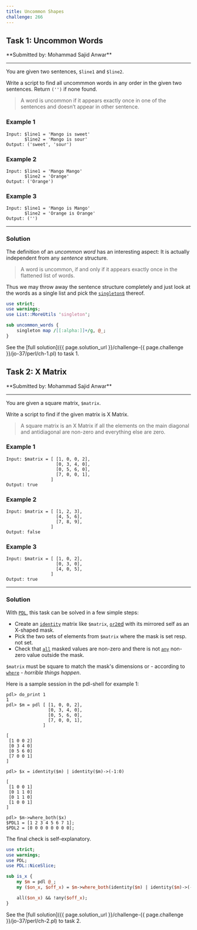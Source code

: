 ```yaml
---
title: Uncommon Shapes
challenge: 266
---
```


<h2 id="task-1">
Task 1: Uncommon Words
</h2>
**Submitted by: Mohammad Sajid Anwar**

---
You are given two sentences, `$line1` and `$line2`.

Write a script to find all uncommmon words in any order in the given two sentences. Return `('')` if none found.

> A word is uncommon if it appears exactly once in one of the sentences and doesn’t appear in other sentence.

### Example 1
```
Input: $line1 = 'Mango is sweet'
       $line2 = 'Mango is sour'
Output: ('sweet', 'sour')
```
### Example 2
```
Input: $line1 = 'Mango Mango'
       $line2 = 'Orange'
Output: ('Orange')
```
### Example 3
```
Input: $line1 = 'Mango is Mango'
       $line2 = 'Orange is Orange'
Output: ('')
```
---
### Solution
The definition of an *uncommon word* has an interesting aspect:
It is actually independent from any *sentence* structure.

> A word is uncommon, if and only if it appears exactly once in the flattened list of words.

Thus we may throw away the sentence structure completely and just look at the words as a single list
and pick the [`singleton`s](https://metacpan.org/pod/List::MoreUtils#singleton-LIST) thereof.

```perl
use strict;
use warnings;
use List::MoreUtils 'singleton';

sub uncommon_words {
    singleton map /[[:alpha:]]+/g, @_;
}
```
See the [full solution]({{ page.solution_url }}/challenge-{{ page.challenge }}/jo-37/perl/ch-1.pl) to task 1.
<h2 id="task-2">
Task 2: X Matrix
</h2>
**Submitted by: Mohammad Sajid Anwar**

---
You are given a square matrix, `$matrix`.

Write a script to find if the given matrix is X Matrix.

> A square matrix is an X Matrix if all the elements on the main diagonal and antidiagonal are non-zero and everything else are zero.

### Example 1
```
Input: $matrix = [ [1, 0, 0, 2],
                   [0, 3, 4, 0],
                   [0, 5, 6, 0],
                   [7, 0, 0, 1],
                 ]
Output: true
```
### Example 2
```
Input: $matrix = [ [1, 2, 3],
                   [4, 5, 6],
                   [7, 8, 9],
                 ]
Output: false
```
### Example 3
```
Input: $matrix = [ [1, 0, 2],
                   [0, 3, 0],
                   [4, 0, 5],
                 ]
Output: true
```
---
### Solution
With [`PDL`](https://metacpan.org/pod/PDL), this task can be solved in a few simple steps:

- Create an [`identity`](https://metacpan.org/pod/PDL::MatrixOps#identity) matrix like `$matrix`,
[`or2`ed](https://metacpan.org/pod/PDL::Ops#or2) with its mirrored self as an X-shaped mask.
- Pick the two sets of elements from `$matrix` where the mask is set resp. not set.
- Check that [`all`](https://metacpan.org/pod/PDL::Ufunc#all) masked values are non-zero and there is not [`any`](https://metacpan.org/pod/PDL::Ufunc#any) non-zero value outside the mask.

`$matrix` must be square to match the mask's dimensions or - according to
[`where`](https://metacpan.org/pod/PDL::Primitive#where) - *horrible things happen*.

Here is a sample session in the pdl-shell for example 1:
```
pdl> do_print 1
1
pdl> $m = pdl [ [1, 0, 0, 2],
                [0, 3, 4, 0],
                [0, 5, 6, 0],
                [7, 0, 0, 1],
              ]

[
 [1 0 0 2]
 [0 3 4 0]
 [0 5 6 0]
 [7 0 0 1]
]

pdl> $x = identity($m) | identity($m)->(-1:0)

[
 [1 0 0 1]
 [0 1 1 0]
 [0 1 1 0]
 [1 0 0 1]
]

pdl> $m->where_both($x)
$PDL1 = [1 2 3 4 5 6 7 1];
$PDL2 = [0 0 0 0 0 0 0 0];
```
The final check is self-explanatory.

```perl
use strict;
use warnings;
use PDL;
use PDL::NiceSlice;

sub is_x {
    my $m = pdl @_;
    my ($on_x, $off_x) = $m->where_both(identity($m) | identity($m)->(-1:0));

    all($on_x) && !any($off_x);
}
```

See the [full solution]({{ page.solution_url }}/challenge-{{ page.challenge }}/jo-37/perl/ch-2.pl) to task 2.
